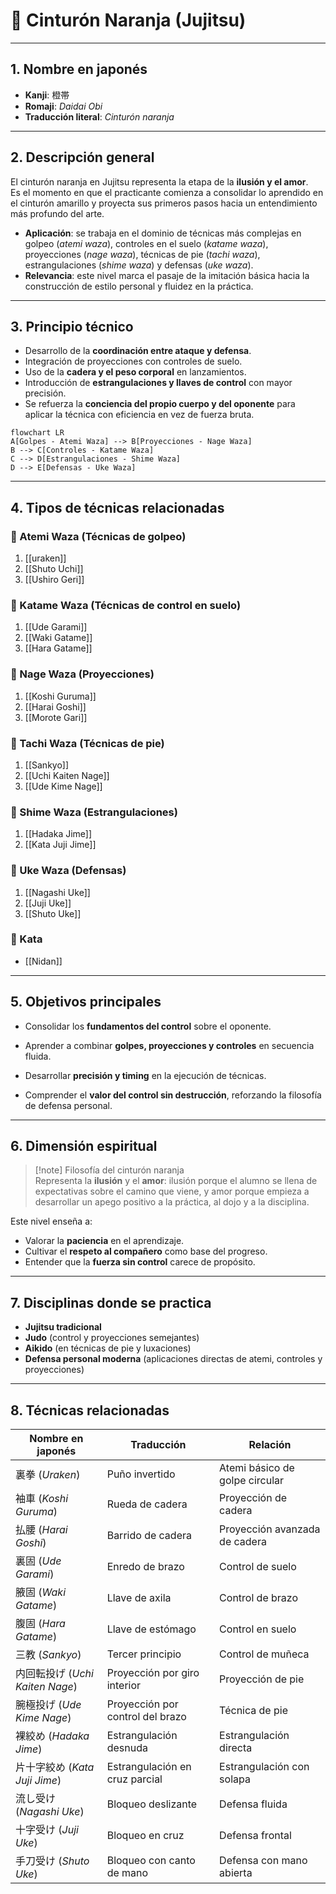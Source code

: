 # 🥋 Cinturón Naranja (Jujitsu)

---
## 1. **Nombre en japonés**
- **Kanji**: 橙帯  
- **Romaji**: *Daidai Obi*  
- **Traducción literal**: *Cinturón naranja*  

---

## 2. **Descripción general**
El cinturón naranja en Jujitsu representa la etapa de la **ilusión y el amor**.  
Es el momento en que el practicante comienza a consolidar lo aprendido en el cinturón amarillo y proyecta sus primeros pasos hacia un entendimiento más profundo del arte.  

- **Aplicación**: se trabaja en el dominio de técnicas más complejas en golpeo (*atemi waza*), controles en el suelo (*katame waza*), proyecciones (*nage waza*), técnicas de pie (*tachi waza*), estrangulaciones (*shime waza*) y defensas (*uke waza*).  
- **Relevancia**: este nivel marca el pasaje de la imitación básica hacia la construcción de estilo personal y fluidez en la práctica.  

---

## 3. **Principio técnico**
- Desarrollo de la **coordinación entre ataque y defensa**.  
- Integración de proyecciones con controles de suelo.  
- Uso de la **cadera y el peso corporal** en lanzamientos.  
- Introducción de **estrangulaciones y llaves de control** con mayor precisión.  
- Se refuerza la **conciencia del propio cuerpo y del oponente** para aplicar la técnica con eficiencia en vez de fuerza bruta.  

```mermaid
flowchart LR
A[Golpes - Atemi Waza] --> B[Proyecciones - Nage Waza]
B --> C[Controles - Katame Waza]
C --> D[Estrangulaciones - Shime Waza]
D --> E[Defensas - Uke Waza]
````

---

## 4. **Tipos de técnicas relacionadas**

### 🔸 Atemi Waza (Técnicas de golpeo)

1. [[uraken]]
2. [[Shuto Uchi]]
3. [[Ushiro Geri]]

### 🔸 Katame Waza (Técnicas de control en suelo)

1. [[Ude Garami]]
2. [[Waki Gatame]]
3. [[Hara Gatame]]

### 🔸 Nage Waza (Proyecciones)

1. [[Koshi Guruma]]
2. [[Harai Goshi]]
3. [[Morote Gari]]
### 🔸 Tachi Waza (Técnicas de pie)

1. [[Sankyo]]
2. [[Uchi Kaiten Nage]]
3. [[Ude Kime Nage]]

### 🔸 Shime Waza (Estrangulaciones)

1. [[Hadaka Jime]]    
2. [[Kata Juji Jime]]

### 🔸 Uke Waza (Defensas)

1. [[Nagashi Uke]]
2. [[Juji Uke]]
3. [[Shuto Uke]]
### 🔸 Kata

- [[Nidan]]

---

## 5. **Objetivos principales**

- Consolidar los **fundamentos del control** sobre el oponente.
    
- Aprender a combinar **golpes, proyecciones y controles** en secuencia fluida.
    
- Desarrollar **precisión y timing** en la ejecución de técnicas.
    
- Comprender el **valor del control sin destrucción**, reforzando la filosofía de defensa personal.


---

## 6. **Dimensión espiritual**

> [!note] Filosofía del cinturón naranja  
> Representa la **ilusión** y el **amor**: ilusión porque el alumno se llena de expectativas sobre el camino que viene, y amor porque empieza a desarrollar un apego positivo a la práctica, al dojo y a la disciplina.

Este nivel enseña a:

- Valorar la **paciencia** en el aprendizaje.
- Cultivar el **respeto al compañero** como base del progreso.
- Entender que la **fuerza sin control** carece de propósito.

---

## 7. **Disciplinas donde se practica**

- **Jujitsu tradicional**
- **Judo** (control y proyecciones semejantes)
- **Aikido** (en técnicas de pie y luxaciones)
- **Defensa personal moderna** (aplicaciones directas de atemi, controles y proyecciones)

---

## 8. **Técnicas relacionadas**

| Nombre en japonés          | Traducción                       | Relación                       |
| -------------------------- | -------------------------------- | ------------------------------ |
| 裏拳 (_Uraken_)              | Puño invertido                   | Atemi básico de golpe circular |
| 袖車 (_Koshi Guruma_)        | Rueda de cadera                  | Proyección de cadera           |
| 払腰 (_Harai Goshi_)         | Barrido de cadera                | Proyección avanzada de cadera  |
| 裏固 (_Ude Garami_)          | Enredo de brazo                  | Control de suelo               |
| 腋固 (_Waki Gatame_)         | Llave de axila                   | Control de brazo               |
| 腹固 (_Hara Gatame_)         | Llave de estómago                | Control en suelo               |
| 三教 (_Sankyo_)              | Tercer principio                 | Control de muñeca              |
| 内回転投げ (_Uchi Kaiten Nage_) | Proyección por giro interior     | Proyección de pie              |
| 腕極投げ (_Ude Kime Nage_)     | Proyección por control del brazo | Técnica de pie                 |
| 裸絞め (_Hadaka Jime_)        | Estrangulación desnuda           | Estrangulación directa         |
| 片十字絞め (_Kata Juji Jime_)   | Estrangulación en cruz parcial   | Estrangulación con solapa      |
| 流し受け (_Nagashi Uke_)       | Bloqueo deslizante               | Defensa fluida                 |
| 十字受け (_Juji Uke_)          | Bloqueo en cruz                  | Defensa frontal                |
| 手刀受け (_Shuto Uke_)         | Bloqueo con canto de mano        | Defensa con mano abierta       |
